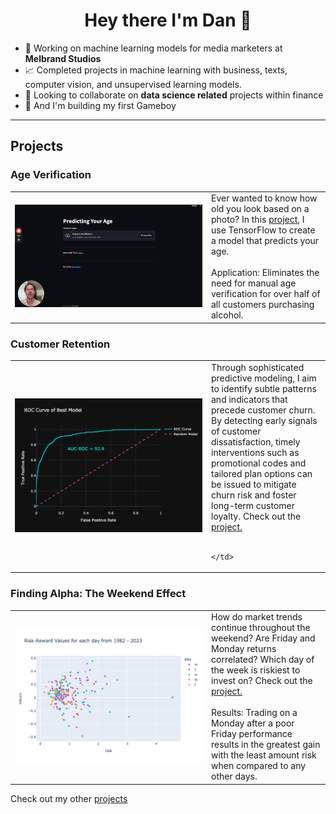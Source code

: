 <h1 align="center">Hey there I'm Dan 👋</h1>

<!--
**danp0kes/danp0kes** is a ✨ _special_ ✨ repository because its `README.md` (this file) appears on your GitHub profile.

Here are some ideas to get you started:
-->

- 🔭 Working on machine learning models for media marketers at **Melbrand Studios** <!--- 🌱 Currently learning **** -->
- 📈 Completed projects in machine learning with business, texts, computer vision, and unsupervised learning models.
- 👯 Looking to collaborate on **data science related** projects within finance
- 🤞 And I'm building my first Gameboy

---

<h2 align='left'> Projects </h2>

<h3 align='left'> Age Verification </h3>

<table>
  <tr>
    <td align="center" width="300">
      <a href="https://www.loom.com/share/0479696709ec4e639a444299bf855180" target="_blank">
        <img src="gifs/predict-age.gif" alt="Predict Age Gif" width="300">
      </a>
    </td>
    <td>Ever wanted to know how old you look based on a photo? In this <a href="https://github.com/danp0kes/age-predictor" target="_blank">project</a>, I use TensorFlow to create a model that predicts your age. <br><br>
    Application: Eliminates the need for manual age verification for over half of all customers purchasing alcohol.
    </td>
  </tr>
</table>

<h3 align='left'> Customer Retention </h3>

<table>
  <tr>
    <td align="center" width="300">
      <a href="https://github.com/danp0kes/triple-ten-projects/tree/main/projects/final-project" target="_blank">
        <img src="gifs/churn.png" alt="Churn" width="300">
      </a>
    </td>
    <td>Through sophisticated predictive modeling, I aim to identify subtle patterns and indicators that precede customer churn. By detecting early signals of customer dissatisfaction, timely interventions such as promotional codes and tailored plan options can be issued to mitigate churn risk and foster long-term customer loyalty. Check out the  <a href="https://github.com/danp0kes/triple-ten-projects/tree/main/projects/final-project" target="_blank">project.</a> <br><br>

    </td>
  </tr>
</table>

<h3 align='left'> Finding Alpha: The Weekend Effect </h3>

<table>
  <tr>
    <td align="center" width="300">
      <a href="https://github.com/danp0kes/monday-effect" target="_blank">
        <img src="gifs/weekend-effect.gif" alt="Weekend Effect Gif" width="300">
      </a>
    </td>
    <td>How do market trends continue throughout the weekend? Are Friday and Monday returns correlated? Which day of the week is riskiest to invest on? Check out the <a href="https://github.com/danp0kes/monday-effect" target="_blank">project.</a> <br><br>
    Results: Trading on a Monday after a poor Friday performance results in the greatest gain with the least amount risk when compared to any other days.
    </td>
  </tr>
</table>

Check out my other [projects](https://github.com/danp0kes/triple-ten-projects)
